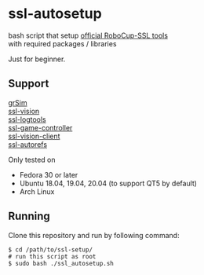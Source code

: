 # ssl-autosetup

bash script that setup [official RoboCup-SSL tools](https://github.com/RoboCup-SSL)  
with required packages / libraries

Just for beginner.

## Support

[grSim](https://github.com/RoboCup-SSL/grSim)  
[ssl-vision](https://github.com/RoboCup-SSL/ssl-vision)  
[ssl-logtools](https://github.com/RoboCup-SSL/ssl-logtools)  
[ssl-game-controller](https://github.com/RoboCup-SSL/ssl-game-controller)  
[ssl-vision-client](https://github.com/RoboCup-SSL/ssl-vision-client)  
[ssl-autorefs](https://github.com/RoboCup-SSL/ssl-autorefs)

Only tested on

* Fedora 30 or later
* Ubuntu 18.04, 19.04, 20.04 (to support QT5 by default)
* Arch Linux

## Running

Clone this repository and run by following command:  

```
$ cd /path/to/ssl-setup/
# run this script as root
$ sudo bash ./ssl_autosetup.sh
```
